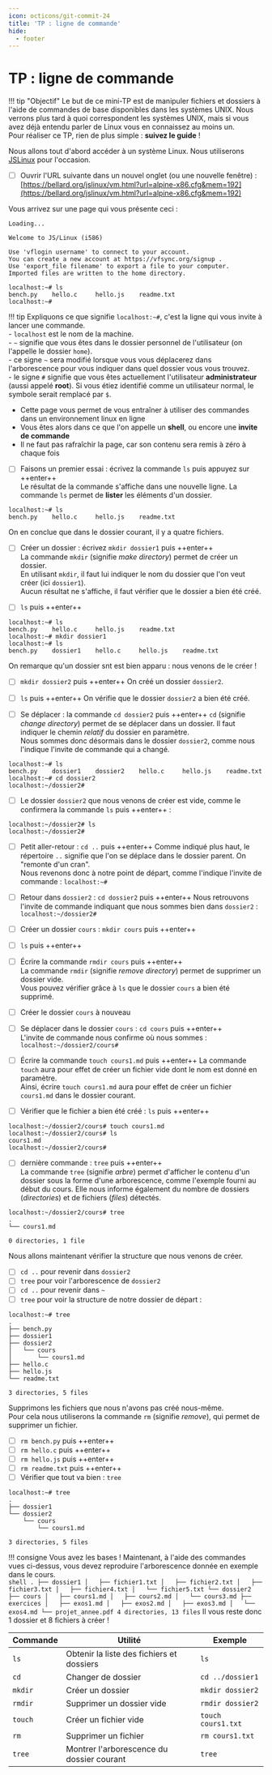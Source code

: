 ```yaml
---
icon: octicons/git-commit-24
title: 'TP : ligne de commande'
hide:
  - footer
---
```

# TP : ligne de commande
!!! tip "Objectif"
    Le but de ce mini-TP est de manipuler fichiers et dossiers à l'aide de commandes de base disponibles dans les systèmes UNIX. Nous verrons plus tard à quoi correspondent les systèmes UNIX, mais si vous avez déjà entendu parler de Linux vous en connaissez au moins un.  
    Pour réaliser ce TP, rien de plus simple : **suivez le guide** !

Nous allons tout d'abord accéder à un système Linux. Nous utiliserons [JSLinux](https://bellard.org/jslinux/tech.html) pour l'occasion.  

- [ ] Ouvrir l'URL suivante dans un nouvel onglet (ou une nouvelle fenêtre) : [https://bellard.org/jslinux/vm.html?url=alpine-x86.cfg&mem=192](https://bellard.org/jslinux/vm.html?url=alpine-x86.cfg&mem=192)

Vous arrivez sur une page qui vous présente ceci :

``` shell
Loading...
 
Welcome to JS/Linux (i586)
 
Use 'vflogin username' to connect to your account.
You can create a new account at https://vfsync.org/signup .
Use 'export_file filename' to export a file to your computer.
Imported files are written to the home directory.
 
localhost:~# ls
bench.py    hello.c     hello.js    readme.txt
localhost:~#  
```

!!! tip
    Expliquons ce que signifie `localhost:~#`, c'est la ligne qui vous invite à lancer une commande.  
    - `localhost` est le nom de la machine.  
    - `~` signifie que vous êtes dans le dossier personnel de l'utilisateur (on l'appelle le dossier `home`).  
    - ce signe `~` sera modifié lorsque vous vous déplacerez dans l'arborescence pour vous indiquer dans quel dossier vous vous trouvez.  
    - le signe `#` signifie que vous êtes actuellement l'utilisateur **administrateur** (aussi appelé **root**). Si vous étiez identifié comme un utilisateur normal, le symbole serait remplacé par `$`.  

- Cette page vous permet de vous entraîner à utiliser des commandes dans un environnement linux en ligne
- Vous êtes alors dans ce que l'on appelle un **shell**, ou encore une **invite de commande**
- Il ne faut pas rafraîchir la page, car son contenu sera remis à zéro à chaque fois



- [ ] Faisons un premier essai : écrivez la commande `ls` puis appuyez sur ++enter++  
Le résultat de la commande s'affiche dans une nouvelle ligne.
La commande `ls` permet de **lister** les éléments d'un dossier.

``` shell
localhost:~# ls
bench.py    hello.c     hello.js    readme.txt
```

On en conclue que dans le dossier courant, il y a quatre fichiers.

- [ ] Créer un dossier : écrivez `mkdir dossier1` puis ++enter++  
La commande `mkdir` (signifie *make directory*) permet de créer un dossier.  
En utilisant `mkdir`, il faut lui indiquer le nom du dossier que l'on veut créer (ici `dossier1`).  
Aucun résultat ne s'affiche, il faut vérifier que le dossier a bien été créé.

- [ ] `ls` puis ++enter++  

``` shell
localhost:~# ls
bench.py    hello.c     hello.js    readme.txt
localhost:~# mkdir dossier1
localhost:~# ls
bench.py    dossier1    hello.c     hello.js    readme.txt
```

On remarque qu'un dossier snt est bien apparu : nous venons de le créer !

- [ ] `mkdir dossier2` puis ++enter++
On créé un dossier `dossier2`.

- [ ] `ls` puis ++enter++
On vérifie que le dossier `dossier2` a bien été créé.

- [ ] Se déplacer : la commande `cd dossier2` puis ++enter++
`cd` (signifie *change directory*) permet de se déplacer dans un dossier. Il faut indiquer le chemin *relatif* du dossier en paramètre.  
Nous sommes donc désormais dans le dossier `dossier2`, comme nous l'indique l'invite de commande qui a changé.

``` shell
localhost:~# ls
bench.py    dossier1    dossier2    hello.c     hello.js    readme.txt
localhost:~# cd dossier2
localhost:~/dossier2#  
```

- [ ] Le dossier `dossier2` que nous venons de créer est vide, comme le confirmera la commande `ls` puis ++enter++ :

``` shell
localhost:~/dossier2# ls
localhost:~/dossier2#  
```

- [ ] Petit aller-retour : `cd ..` puis ++enter++
Comme indiqué plus haut, le répertoire `..` signifie que l'on se déplace dans le dossier parent. On "remonte d'un cran".  
Nous revenons donc à notre point de départ, comme l'indique l'invite de commande : `localhost:~#`

- [ ] Retour dans `dossier2` : `cd dossier2` puis ++enter++
Nous retrouvons l'invite de commande indiquant que nous sommes bien dans `dossier2` :  
`localhost:~/dossier2#`

- [ ] Créer un dossier `cours` : `mkdir cours` puis ++enter++

- [ ] `ls` puis ++enter++

- [ ] Écrire la commande `rmdir cours` puis ++enter++  
La commande `rmdir` (signifie *remove directory*) permet de supprimer un dossier vide.  
Vous pouvez vérifier grâce à `ls` que le dossier `cours` a bien été supprimé.

- [ ] Créer le dossier `cours` à nouveau
- [ ] Se déplacer dans le dossier `cours` : `cd cours` puis ++enter++  
L'invite de commande nous confirme où nous sommes : `localhost:~/dossier2/cours#`

- [ ] Écrire la commande `touch cours1.md` puis ++enter++
La commande `touch` aura pour effet de créer un fichier vide dont le nom est donné en paramètre.  
Ainsi, écrire `touch cours1.md` aura pour effet de créer un fichier `cours1.md` dans le dossier courant.  

- [ ] Vérifier que le fichier a bien été créé : `ls` puis ++enter++

``` shell
localhost:~/dossier2/cours# touch cours1.md
localhost:~/dossier2/cours# ls
cours1.md
localhost:~/dossier2/cours#
```

- [ ] dernière commande : `tree` puis ++enter++  
La commande `tree` (signifie *arbre*) permet d'afficher le contenu d'un dossier sous la forme d'une arborescence, comme l'exemple fourni au début du cours. Elle nous informe également du nombre de dossiers (*directories*) et de fichiers (*files*) détectés.

``` shell
localhost:~/dossier2/cours# tree
.
└── cours1.md
 
0 directories, 1 file
```

Nous allons maintenant vérifier la structure que nous venons de créer.  

- [ ] `cd ..` pour revenir dans `dossier2`  
- [ ] `tree` pour voir l'arborescence de `dossier2`  
- [ ] `cd ..` pour revenir dans `~`  
- [ ] `tree` pour voir la structure de notre dossier de départ :  

``` shell
localhost:~# tree
.
├── bench.py
├── dossier1
├── dossier2
│   └── cours
│       └── cours1.md
├── hello.c
├── hello.js
└── readme.txt
 
3 directories, 5 files
```

Supprimons les fichiers que nous n'avons pas créé nous-même.  
Pour cela nous utiliserons la commande `rm` (signifie *remove*), qui permet de supprimer un fichier.

- [ ] `rm bench.py` puis ++enter++
- [ ] `rm hello.c` puis ++enter++
- [ ] `rm hello.js` puis ++enter++
- [ ] `rm readme.txt` puis ++enter++
- [ ] Vérifier que tout va bien : `tree`  

``` shell
localhost:~# tree
.
├── dossier1
└── dossier2
    └── cours
        └── cours1.md
 
3 directories, 5 files
```

!!! consigne
    Vous avez les bases ! Maintenant, à l'aide des commandes vues ci-dessus, vous devez reproduire l'arborescence donnée en exemple dans le cours.  
    ``` shell
    .
    ├── dossier1
    │   ├── fichier1.txt
    │   ├── fichier2.txt
    │   ├── fichier3.txt
    │   ├── fichier4.txt
    │   └── fichier5.txt
    └── dossier2
        ├── cours
        │   ├── cours1.md
        │   ├── cours2.md
        │   └── cours3.md
        ├── exercices
        │   ├── exos1.md
        │   ├── exos2.md
        │   ├── exos3.md
        │   └── exos4.md
        └── projet_annee.pdf
    4 directories, 13 files
    ```
    Il vous reste donc 1 dossier et 8 fichiers à créer !

| Commande | Utilité                                   | Exemple            |
| -------- | ----------------------------------------- | ------------------ |
| `ls`     | Obtenir la liste des fichiers et dossiers | `ls`               |
| `cd`     | Changer de dossier                        | `cd ../dossier1`   |
| `mkdir`  | Créer un dossier                          | `mkdir dossier2`   |
| `rmdir`  | Supprimer un dossier vide                 | `rmdir dossier2`   |
| `touch`  | Créer un fichier vide                     | `touch cours1.txt` |
| `rm`     | Supprimer un fichier                      | `rm cours1.txt`    |
| `tree`   | Montrer l'arborescence du dossier courant | `tree`             |